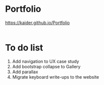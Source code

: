 # Portfolio

https://kaider.github.io/Portfolio
<br>
<br>
# To do list
1. Add navigation to UX case study
2. Add bootstrap collapse to Gallery
3. Add parallax
4. Migrate keyboard write-ups to the website
